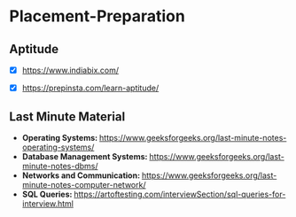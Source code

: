 # Placement-Preparation

<h2> Aptitude </h2>

- [x] https://www.indiabix.com/

- [x] https://prepinsta.com/learn-aptitude/


<h2> Last Minute Material</h2>

- <b> Operating Systems: </b> https://www.geeksforgeeks.org/last-minute-notes-operating-systems/<br>
- <b> Database Management Systems: </b> https://www.geeksforgeeks.org/last-minute-notes-dbms/ <br>
- <b> Networks and Communication: </b> https://www.geeksforgeeks.org/last-minute-notes-computer-network/ <br>
- <b> SQL Queries: </b> https://artoftesting.com/interviewSection/sql-queries-for-interview.html </br>
